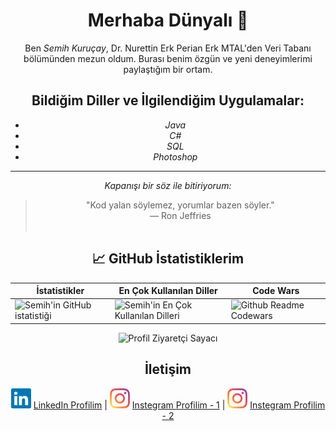 <div align="center">

# Merhaba Dünyalı 👋 

Ben *Semih Kuruçay*, Dr. Nurettin Erk Perian Erk MTAL'den Veri Tabanı bölümünden mezun oldum. Burası benim özgün ve yeni deneyimlerimi paylaştığım bir ortam.

## Bildiğim Diller ve İlgilendiğim Uygulamalar:

- *Java*
- *C#*
- *SQL*
- *Photoshop*

---

*Kapanışı bir söz ile bitiriyorum:*

> "Kod yalan söylemez, yorumlar bazen söyler."  
> — Ron Jeffries
<br><br>
## 📈 GitHub İstatistiklerim

| İstatistikler | En Çok Kullanılan Diller | Code Wars |
|---------------|---------------------------|-----------|
| ![Semih'in GitHub istatistiği](https://github-readme-stats.vercel.app/api?username=semihkurucay&show_icons=true&theme=transparent) | ![Semih'in En Çok Kullanılan Dilleri](https://github-readme-stats.vercel.app/api/top-langs/?username=semihkurucay&layout=compact&theme=transparent)| ![Github Readme Codewars](https://codewars-stats-ignacio-cuadra.vercel.app/?username=semihkurucay)|

![Profil Ziyaretçi Sayacı](https://komarev.com/ghpvc/?username=semihkurucay&color=blue)

## İletişim

<img src="https://github.com/CLorant/readme-social-icons/blob/main/small/colored/linkedin.svg" alt="LinkedIn" /> [LinkedIn Profilim](https://www.linkedin.com/in/semih-kuruçay-246305221/?originalSubdomain=tr) | <img src="https://github.com/CLorant/readme-social-icons/blob/main/small/colored/instagram.svg" alt="Instegram" /> [Instegram Profilim - 1](https://www.instagram.com/semih_kurucayy/) | <img src="https://github.com/CLorant/readme-social-icons/blob/main/small/colored/instagram.svg" alt="Instegram" /> [Instegram Profilim - 2](https://www.instagram.com/sk_yazilim/)

</div>
